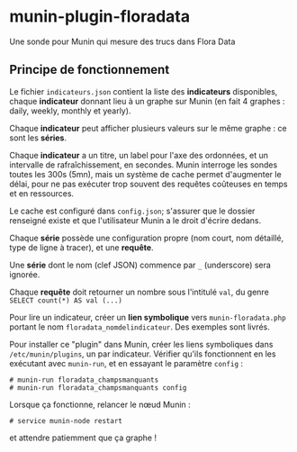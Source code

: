 # munin-plugin-floradata
Une sonde pour Munin qui mesure des trucs dans Flora Data

## Principe de fonctionnement
Le fichier `indicateurs.json` contient la liste des **indicateurs** disponibles, chaque **indicateur** donnant lieu à un graphe sur Munin (en fait 4 graphes : daily, weekly, monthly et yearly).

Chaque **indicateur** peut afficher plusieurs valeurs sur le même graphe : ce sont les **séries**.

Chaque **indicateur** a un titre, un label pour l'axe des ordonnées, et un intervalle de rafraîchissement, en secondes. Munin interroge les sondes toutes les 300s (5mn), mais un système de cache permet d'augmenter le délai, pour ne pas exécuter trop souvent des requêtes coûteuses en temps et en ressources.

Le cache est configuré dans `config.json`; s'assurer que le dossier renseigné existe et que l'utilisateur Munin a le droit d'écrire dedans.

Chaque **série** possède une configuration propre (nom court, nom détaillé, type de ligne à tracer), et une **requête**.

Une **série** dont le nom (clef JSON) commence par `_` (underscore) sera ignorée.

Chaque **requête** doit retourner un nombre sous l'intitulé `val`, du genre `SELECT count(*) AS val (...) `

Pour lire un indicateur, créer un **lien symbolique** vers `munin-floradata.php` portant le nom `floradata_nomdelindicateur`. Des exemples sont livrés.

Pour installer ce "plugin" dans Munin, créer les liens symboliques dans `/etc/munin/plugins`, un par indicateur. Vérifier qu'ils fonctionnent en les exécutant avec `munin-run`, et en essayant le paramètre `config` :
```
# munin-run floradata_champsmanquants
# munin-run floradata_champsmanquants config
```

Lorsque ça fonctionne, relancer le nœud Munin :
```
# service munin-node restart
```
et attendre patiemment que ça graphe !
